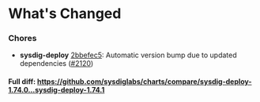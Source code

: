 # What's Changed

### Chores
- **sysdig-deploy** [2bbefec5](https://github.com/sysdiglabs/charts/commit/2bbefec5493e2cbca751ac8fd706079e32046430): Automatic version bump due to updated dependencies ([#2120](https://github.com/sysdiglabs/charts/issues/2120))
#### Full diff: https://github.com/sysdiglabs/charts/compare/sysdig-deploy-1.74.0...sysdig-deploy-1.74.1
